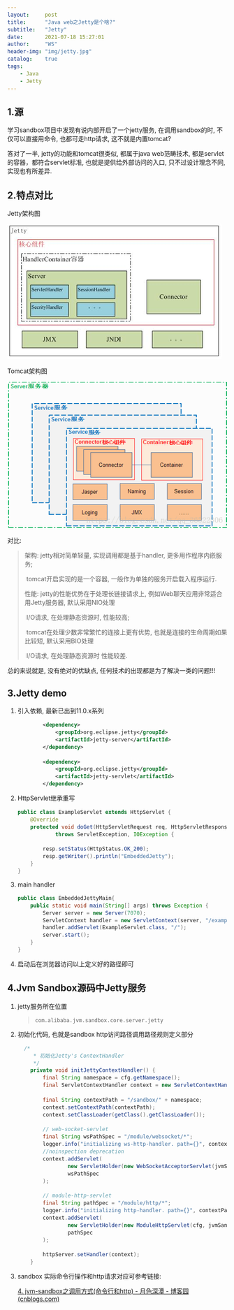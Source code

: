 ```yaml
---
layout:     post
title:      "Java web之Jetty是个啥?"
subtitle:   "Jetty"
date:       2021-07-18 15:27:01
author:     "WS"
header-img: "img/jetty.jpg"
catalog:    true
tags:
    - Java
    - Jetty
---
```


## 1.源

  学习sandbox项目中发现有说内部开启了一个jetty服务, 在调用sandbox的时, 不仅可以直接用命令, 也都可走http请求, 这不就是内置tomcat?

  答对了一半, jetty的功能和tomcat很类似, 都属于java web范畴技术, 都是servlet的容器，都符合servlet标准, 也就是提供给外部访问的入口, 只不过设计理念不同, 实现也有所差异. 

## 2.特点对比

Jetty架构图

![javascript](/img/jetty-1.png)

Tomcat架构图

![javascript](/img/jetty-2.gif)

对比:

> 架构: jetty相对简单轻量, 实现调用都是基于handler, 更多用作程序内嵌服务;
>
> ​          tomcat开启实现的是一个容器, 一般作为单独的服务开启载入程序运行.
>
> 性能: jetty的性能优势在于处理长链接请求上, 例如Web聊天应用非常适合用Jetty服务器, 默认采用NIO处理
>
> ​          I/O请求, 在处理静态资源时, 性能较高;
>
> ​          tomcat在处理少数非常繁忙的连接上更有优势, 也就是连接的生命周期如果比较短, 默认采用BIO处理         
>
> ​          I/O请求, 在处理静态资源时 性能较差.

总的来说就是, 没有绝对的优缺点, 任何技术的出现都是为了解决一类的问题!!!

## 3.Jetty demo

1. 引入依赖, 最新已出到11.0.x系列

   ```xml
           <dependency>
               <groupId>org.eclipse.jetty</groupId>
               <artifactId>jetty-server</artifactId>
           </dependency>
           
           <dependency>
               <groupId>org.eclipse.jetty</groupId>
               <artifactId>jetty-servlet</artifactId>
           </dependency>
   ```

2. HttpServlet继承重写

   ```java
   public class ExampleServlet extends HttpServlet {
       @Override
       protected void doGet(HttpServletRequest req, HttpServletResponse resp)
               throws ServletException, IOException {
   
           resp.setStatus(HttpStatus.OK_200);
           resp.getWriter().println("EmbeddedJetty");
       }
   }
   ```

3. main handler

   ```java
   public class EmbeddedJettyMain{
       public static void main(String[] args) throws Exception {
           Server server = new Server(7070);
           ServletContext handler = new ServletContext(server, "/example");
           handler.addServlet(ExampleServlet.class, "/");
           server.start();
       }
   }
   ```

4. 启动后在浏览器访问以上定义好的路径即可

## 4.Jvm Sandbox源码中Jetty服务

1. jetty服务所在位置

   > ```shell
   > com.alibaba.jvm.sandbox.core.server.jetty
   > ```

2. 初始化代码, 也就是sandbox http访问路径调用路径规则定义部分

   ```java
     /*
        * 初始化Jetty's ContextHandler
        */
       private void initJettyContextHandler() {
           final String namespace = cfg.getNamespace();
           final ServletContextHandler context = new ServletContextHandler(NO_SESSIONS);
   
           final String contextPath = "/sandbox/" + namespace;
           context.setContextPath(contextPath);
           context.setClassLoader(getClass().getClassLoader());
   
           // web-socket-servlet
           final String wsPathSpec = "/module/websocket/*";
           logger.info("initializing ws-http-handler. path={}", contextPath + wsPathSpec);
           //noinspection deprecation
           context.addServlet(
                   new ServletHolder(new WebSocketAcceptorServlet(jvmSandbox.getCoreModuleManager())),
                   wsPathSpec
           );
   
           // module-http-servlet
           final String pathSpec = "/module/http/*";
           logger.info("initializing http-handler. path={}", contextPath + pathSpec);
           context.addServlet(
                   new ServletHolder(new ModuleHttpServlet(cfg, jvmSandbox.getCoreModuleManager())),
                   pathSpec
           );
   
           httpServer.setHandler(context);
       }
   ```

3. sandbox 实际命令行操作和http请求对应可参考链接:

   [4. jvm-sandbox之调用方式(命令行和http) - 月色深潭 - 博客园 (cnblogs.com)](https://www.cnblogs.com/moonpool/p/14510443.html)

   
